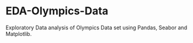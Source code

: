# EDA-Olympics-Data


Exploratory Data analysis of Olympics Data set using Pandas, Seabor and Matplotlib. 
